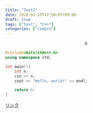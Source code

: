 ```yaml
---
title: "Test2"
date: 2018-02-19T17:58:07+09:00
draft: true
tags: ["test", "C++"]
categories: ["compro"]
---
```


$$
\pi
$$

```C++
#include<bits/stdc++.h>
using namespace std;

int main(){
    int n;
    cin >> n;
    cout << "Hello, world!" << endl;

    return 0;
}
```
[リンク](/)
